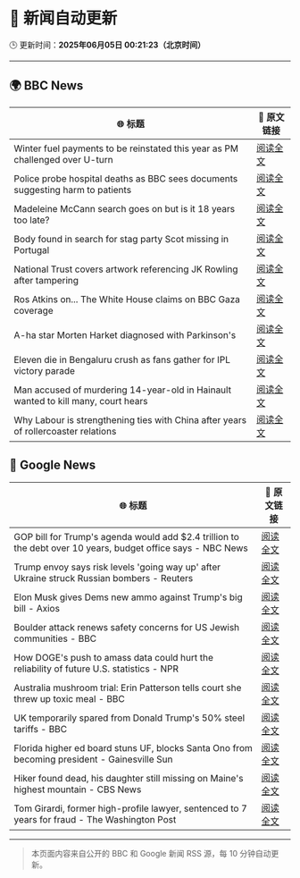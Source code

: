# 🧠 新闻自动更新

🕒 更新时间：**2025年06月05日 00:21:23（北京时间）**

---

## 🌍 BBC News

| 🌐 标题 | 🔗 原文链接 |
|--------|-------------|
| Winter fuel payments to be reinstated this year as PM challenged over U-turn | [阅读全文](https://www.bbc.com/news/articles/czr8e5g5vp8o) |
| Police probe hospital deaths as BBC sees documents suggesting harm to patients | [阅读全文](https://www.bbc.com/news/articles/cev404npy4po) |
| Madeleine McCann search goes on but is it 18 years too late? | [阅读全文](https://www.bbc.com/news/articles/c20qdwxq394o) |
| Body found in search for stag party Scot missing in Portugal | [阅读全文](https://www.bbc.com/news/articles/ce9vm9z3579o) |
| National Trust covers artwork referencing JK Rowling after tampering | [阅读全文](https://www.bbc.com/news/articles/c2d5867e61go) |
| Ros Atkins on... The White House claims on BBC Gaza coverage | [阅读全文](https://www.bbc.com/news/videos/c9wgq9vv51do) |
| A-ha star Morten Harket diagnosed with Parkinson's | [阅读全文](https://www.bbc.com/news/articles/c3v56v0wry5o) |
| Eleven die in Bengaluru crush as fans gather for IPL victory parade | [阅读全文](https://www.bbc.com/news/articles/cdr5mrrj1ego) |
| Man accused of murdering 14-year-old in Hainault wanted to kill many, court hears | [阅读全文](https://www.bbc.com/news/articles/cp3nlggxzkko) |
| Why Labour is strengthening ties with China after years of rollercoaster relations | [阅读全文](https://www.bbc.com/news/articles/c071jr159p0o) |

## 📰 Google News

| 🌐 标题 | 🔗 原文链接 |
|--------|-------------|
| GOP bill for Trump's agenda would add $2.4 trillion to the debt over 10 years, budget office says - NBC News | [阅读全文](https://news.google.com/rss/articles/CBMitgFBVV95cUxNbWZWN1NzamV4OXgxTm9KOURGRWhJUnFVdTkzUnpNYWItV0ljT0NoM0VSZXNpZXo2am56WEotbHgyaWliV1ZOd2QwbFBpX3g4OTU2MVZWRnEtOHpkd0dneXpXVU1yNWNlVTI1UHpiYU5IRC1xeDR2RE93RmJzNkJNcGFhQmgxMWtQdWpxT1BmT04yVTVxU0lYRFN5dW50OWdqLXd3NXFIRVhpR3RISlFYQXI2ek9ad9IBVkFVX3lxTE5QNlZIWFExX2ZIUGtaWFlfVjktZkh4djJMbEFyU3dDM2FpQnA4TTVXZ19USlVXRkZpV2U2VHlQY3VIMk14bVR0bzRDeERNSzUwcXpUdnpB?oc=5) |
| Trump envoy says risk levels 'going way up' after Ukraine struck Russian bombers - Reuters | [阅读全文](https://news.google.com/rss/articles/CBMi2AFBVV95cUxNdUNicUxvRWhqTnZXSlVqaDRmQjc4ME1IRkk5djN6TkF2LUZpZU84a2hfVXlUTkRzU19tWjdwQW9rUU1wTGZFTDh3R0JsdHNVQ1lyRmpLQWpxVTBWRjNySWpFMVJCVVpWNXktZmxZV1VEbFJpcWtHcDhLWjJSQzNMNVU3RzZJZ0JZX1RPdC1rc24zcEl6RnRpRjUtTGR0X2ZLTVFxbTQwczBmT2ltV2MtMzRJc2tFQk5aOUI1NzNIRmlid0hsdkVfWmhxTDZnX2M2RVVxd3VHVWE?oc=5) |
| Elon Musk gives Dems new ammo against Trump's big bill - Axios | [阅读全文](https://news.google.com/rss/articles/CBMihgFBVV95cUxPbjZubmJKSU5UUUdyTFdVOTdfc0QzbUt4bzJVQy1EeWdvTUlGUG13X083U0lGM2JOb0FiXzBEUTBweWtIMmhFZkFYMnlmcjVhNkJjM2dsbUE2cFU1eXpySXd3VGh3QUU3bHp2RW9rZ0pJUzhHbi0zTFp5MHk3cC1IT1lVLUJFQQ?oc=5) |
| Boulder attack renews safety concerns for US Jewish communities - BBC | [阅读全文](https://news.google.com/rss/articles/CBMiWkFVX3lxTE81aEVrRE56eFl4azczTnI3d3ROTnltYWtPa0gxT3gxS1JFci1fMEFrQ0lXMkgxdjc3aTJ4aWVIZ0ZNMkRlNlRFVEJTSlVIY0ZpOGRaUkNHbUdnQdIBX0FVX3lxTE13LUwxb2JKWDZzdFBuT2xTUlZPdGhQel8zLW1faFlHSGhIa2s4SURDeEZRY3pSd2VsUHRJYnNQWXJUYWFCY3M0TzFlN1AweWhDb2FZOEVGd2xCYUUzSnFF?oc=5) |
| How DOGE's push to amass data could hurt the reliability of future U.S. statistics - NPR | [阅读全文](https://news.google.com/rss/articles/CBMikgFBVV95cUxPbG5pa2FJWGpCbEhMZGNldENBN2hLZ0xodTRuczF1S0dfU0EwZjhjUndDRDFGX2tuNk5KU3FPZExwa2wxSDJ3MjZHZkEzSzA2aUh0SkhZalpfRjhCN1JFM3E1YWV0VTE1QXBPYTl0b3Zob0dwelNsZXBNeWpLSzc4NXk1ajdpanV6WTRVajU0SzdVQQ?oc=5) |
| Australia mushroom trial: Erin Patterson tells court she threw up toxic meal - BBC | [阅读全文](https://news.google.com/rss/articles/CBMiWkFVX3lxTE8teUEzSjZUckplQlNFRjdudjZNRGlHUlpvM1lObGdwQmZUV3FKMUQyeGpzUy1mM0JNaHk1eVFoSF9UOWhXRXFSWllraGNoZ3duQzdLeVo1LWhNZ9IBX0FVX3lxTE5EcklRVHJvLUQ4NzBnbUhBdG00c3Z3amtpazNIYk5ja3dFZDYyRFpzTFJsLTVCa1BWYmhQMVM3RVZWanZjdU1LS0FXeTdaOTdBcW9GeEs1cnljaTNhRGpr?oc=5) |
| UK temporarily spared from Donald Trump's 50% steel tariffs - BBC | [阅读全文](https://news.google.com/rss/articles/CBMiWkFVX3lxTFBwOGc3cXVCNzhrV1RFcWkyV2J5d2t1ZHBqVU9tR3hzRnhFUDBhdnVaUVAtM1MtQktzQVRrdVBwdk9PdnU3bnNieXV5Tmh0TjVacFREYmJreDJfZ9IBX0FVX3lxTE5LT3hOU3k2T21qakQzRkxyYm5PMk9IOVE2Vmt2WVJ6S1lxVmFadzdyQmlKd1F3TWxiMnRkVkRUSWk0VnphdER1Nkd6NndvbHJVLVVZeUxCelFpcW9wajYw?oc=5) |
| Florida higher ed board stuns UF, blocks Santa Ono from becoming president - Gainesville Sun | [阅读全文](https://news.google.com/rss/articles/CBMi3AFBVV95cUxOOXJEcXphN2pfZ0hTbzhpUTVqd21YUXpxUWZPTmpxcXBTclhMMHNSeWJNVUlGWFMzWUhabklGVndTTlMwMUpOTjhJV1F6eDJUeFdUNElwRTB1TDdqejlWUXVHT0R6YjAzaFFkVzFBek9RSWRZMUhVenBFcXhValZuRl9HdGVKcnpOV1N0QzBBdmQydVVWaXNDWWxMTVBNZy1RT0xaSHdncUVkbE9NWUEtZ2JCdnFiNWdnNlU5bDQyVThSanNJWDBmZmJ1eTB0ZXNENmRHaXdzNlhyUHI5?oc=5) |
| Hiker found dead, his daughter still missing on Maine's highest mountain - CBS News | [阅读全文](https://news.google.com/rss/articles/CBMihAFBVV95cUxOeWl3X2Iza2NzMTBuV19wUVRtdDV3Zzh5WGo1M0tKQzE2eDRQaGU5LVBHaVoyYm8xTF8xQkhsdHZ1anFVcnBvdkdZbzJkendxOEFCbEpJR1loQUNNVlQtWndTYU1ZNjBRQ2VaZTdMVC11MFJ3RGNMU0ZiQXNPcDk3eGhGYm_SAYoBQVVfeXFMT1NjRDY0UDFhV0pEZzdPZjB0Wkc3U2ZycHg1Yy05WlU1M1ZTenBxNTd1c0FhMEo4MkZSZkVmZktXQ0dPVS1oZDkxZzkyTkc0X0hLYTBlOUUtUzVzeWdTSTlzR1ZsUjd2Q2JHQ3VwVHktM3NWcWdqSkxPUXFTUzBIbHl1MnFZMlNqek13?oc=5) |
| Tom Girardi, former high-profile lawyer, sentenced to 7 years for fraud - The Washington Post | [阅读全文](https://news.google.com/rss/articles/CBMikAFBVV95cUxONVJWek4wTGVuaWR5d28tYlNxX2hnWW4wbklGa2JyMVBYZGlRNUtvVmJFX3dDcGdERXB6SDhrRG15NW9zOC1JWDdXbUk3S3lFMWxTMnBjbDhDLWc1ODg5T0s4Ml9xUmwzcXBULVR5NzlQVm4xUjBuR0lKLUF2cVdMTUlENXVlSVVKeVVFbGhvMnY?oc=5) |

---
> 本页面内容来自公开的 BBC 和 Google 新闻 RSS 源，每 10 分钟自动更新。